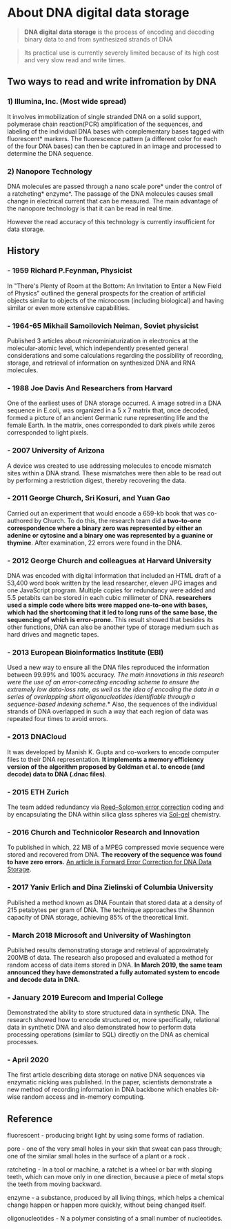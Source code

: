 # About DNA digital data storage

> **DNA digital data storage** is the process of encoding and decoding binary data to and from synthesized strands of DNA

> Its practical use is currently severely limited because of its high cost and very slow read and write times.



## Two ways to read and write infromation by DNA

### 1) Illumina, Inc. (Most wide spread)

It involves immobilization of single stranded DNA on a solid support, polymerase chain reaction(PCR) amplification of the sequences, and labeling of the individual DNA bases with complementary bases tagged with fluorescent* markers. The fluorescence pattern (a different color for each of the four DNA bases) can then be captured in an image and processed to determine the DNA sequence.

### 2) Nanopore Technology

DNA molecules are passed through a nano scale pore* under the control of a ratcheting* enzyme*. The passage of the DNA molecules causes small change in electrical current that can be measured. The main advantage of the nanopore technology is that it can be read in real time.

However the read accuracy of this technology is currently insufficient for data storage.



## History

### - 1959 Richard P.Feynman, Physicist

In "There's Plenty of Room at the Bottom: An Invitation to Enter a New Field of Physics" outlined the general prospects for the creation of artificial objects similar to objects of the microcosm (including biological) and having similar or even more extensive capabilities.

### - 1964-65 Mikhail Samoilovich Neiman, Soviet physicist

Published 3 articles about microminiaturization in electronics at the molecular-atomic level, which independently presented general considerations and some calculations regarding the possibility of recording, storage, and retrieval of information on synthesized DNA and RNA molecules.

### - 1988 Joe Davis And Researchers from Harvard

One of the earliest uses of DNA storage occurred. A image sotred in a DNA sequence in E.coli, was organized in a 5 x 7 matrix that, once decoded, formed a picture of an ancient Germanic rune representing life and the female Earth. In the matrix, ones corresponded to dark pixels while zeros corresponded to light pixels. 

### - 2007 University of Arizona

A device was created to use addressing molecules to encode mismatch sites within a DNA strand. These mismatches were then able to be read out by performing a restriction digest, thereby recovering the data.

### - 2011 George Church, Sri Kosuri, and Yuan Gao

Carried out an experiment that would encode a 659-kb book that was co-authored by Church. To do this, the research team did **a two-to-one correspondence where a binary zero was represented by either an adenine or cytosine and a binary one was represented by a guanine or thymine**. After examination, 22 errors were found in the DNA.

### - 2012 George Church and colleagues at Harvard University

DNA was encoded with digital information that included an HTML draft of a 53,400 word book written by the lead researcher, eleven JPG images and one JavaScript program. Multiple copies for redundancy were added and 5.5 petabits can be stored in each cubic millimeter of DNA. **researchers used a simple code where bits were mapped one-to-one with bases, which had the shortcoming that it led to long runs of the same base, the sequencing of which is error-prone.** This result showed that besides its other functions, DNA can also be another type of storage medium such as hard drives and magnetic tapes.

### - 2013 European Bioinformatics Institute (EBI)

Used a new way to ensure all the DNA files reproduced the information between 99.99% and 100% accuracy. **The main innovations in this research were the use of an error-correcting encoding scheme to ensure the extremely low data-loss rate, as well as the idea of encoding the data in a series of overlapping short oligonucleotides* identifiable through a sequence-based indexing scheme.** Also, the sequences of the individual strands of DNA overlapped in such a way that each region of data was repeated four times to avoid errors.

### - 2013 DNACloud

It was developed by Manish K. Gupta and co-workers to encode computer files to their DNA representation. **It implements a memory efficiency version of the algorithm proposed by Goldman et al. to encode (and decode) data to DNA (.dnac files)**.

### - 2015 ETH Zurich

The team added redundancy via [Reed–Solomon error correction](https://en.wikipedia.org/wiki/Reed–Solomon_error_correction) coding and by encapsulating the DNA within silica glass spheres via [Sol-gel](https://en.wikipedia.org/wiki/Sol-gel) chemistry.

### - 2016 Church and Technicolor Research and Innovation

To published in which, 22 MB of a MPEG compressed movie sequence were stored and recovered from DNA. **The recovery of the sequence was found to have zero errors.** [An article is Forward Error Correction for DNA Data Storage](https://github.com/ZhangYizhe/DNADigitalDataStorage/blob/main/Reference/Forward%20Error%20Correction%20for%20DNA%20Data%20Storage.pdf).

### - 2017 Yaniv Erlich and Dina Zielinski of Columbia University

Published a method known as DNA Fountain that stored data at a density of 215 petabytes per gram of DNA. The technique approaches the Shannon capacity of DNA storage, achieving 85% of the theoretical limit.

### - March 2018 Microsoft and University of Washington

Published results demonstrating storage and retrieval of approximately 200MB of data. The research also proposed and evaluated a method for random access of data items stored in DNA. **In March 2019, the same team announced they have demonstrated a fully automated system to encode and decode data in DNA.**

### - January 2019 Eurecom and Imperial College

Demonstrated the ability to store structured data in synthetic DNA. The research showed how to encode structured or, more specifically, relational data in synthetic DNA and also demonstrated how to perform data processing operations (similar to SQL) directly on the DNA as chemical processes.

### - April 2020

The first article describing data storage on native DNA sequences via enzymatic nicking was published. In the paper, scientists demonstrate a new method of recording information in DNA backbone which enables bit-wise random access and in-memory computing.



## Reference

fluorescent - producing bright light by using some forms of radiation.

pore - one of the very small holes in your skin that sweat can pass through; one of the similar small holes in the surface of a plant or a rock .

ratcheting -  In a tool or machine, a ratchet is a wheel or bar with sloping teeth, which can move only in one direction, because a piece of metal stops the teeth from moving backward. 

enzyme -  a substance, produced by all living things, which helps a chemical change happen or happen more quickly, without being changed itself.

oligonucleotides - N a polymer consisting of a small number of nucleotides.